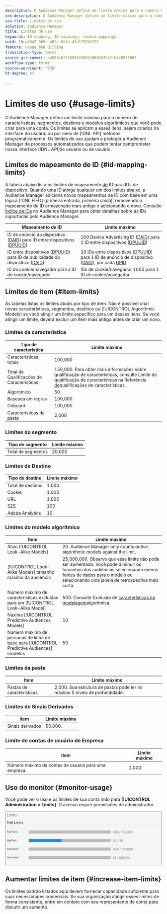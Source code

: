 ```yaml
---
description: O Audience Manager define um limite máximo para o número de características, segmentos, destinos e modelos algorítmicos que você pode criar para uma conta. Os limites se aplicam a esses itens, sejam criados na interface do usuário ou por meio de métodos de API de forma programática. Os limites de uso ajudam a proteger a Audience Manager de processos automatizados que podem tentar comprometer nossas APIs ou interface do usuário.
seo-description: O Audience Manager define um limite máximo para o número de características, segmentos, destinos e modelos algorítmicos que você pode criar para uma conta. Os limites se aplicam a esses itens, sejam criados na interface do usuário ou por meio de métodos de API de forma programática. Os limites de uso ajudam a proteger a Audience Manager de processos automatizados que podem tentar comprometer nossas APIs ou interface do usuário.
seo-title: Limites de uso
solution: Audience Manager
title: Limites de uso
keywords: ID mapping, ID mappings, cookie mappings
uuid: 50ca4647-0b5c-409c-89fa-4fa1799b3222
feature: Usage and Billing
translation-type: tm+mt
source-git-commit: aa583c0f2f8883249d7e8038b7bf2fb4c8951962
workflow-type: tm+mt
source-wordcount: '576'
ht-degree: 6%

---
```



# Limites de uso {#usage-limits}

O Audience Manager define um limite máximo para o número de características, segmentos, destinos e modelos algorítmicos que você pode criar para uma conta. Os limites se aplicam a esses itens, sejam criados na interface do usuário ou por meio de [!DNL API] métodos programaticamente. Os limites de uso ajudam a proteger a Audience Manager de processos automatizados que podem tentar comprometer nossa interface [!DNL API]de usuário ou de usuário.

## Limites de mapeamento de ID {#id-mapping-limits}

A tabela abaixo lista os limites de mapeamento [de](../../integration/sending-audience-data/batch-data-transfer-explained/id-sync-http.md) ID para IDs de dispositivo. Quando uma ID atinge qualquer um dos limites abaixo, a Audience Manager adiciona novos mapeamentos de ID com base em uma lógica [!DNL FIFO] (primeira entrada, primeira saída), removendo o mapeamento de ID armazenado mais antigo e adicionando o novo. Consulte [Índice de IDs](../../reference/ids-in-aam.md) no Audience Manager para obter detalhes sobre as IDs suportadas pelo Audience Manager.

| Mapeamento de ID | Limite máximo |
|-----------|-------------- |
| ID de anúncio do dispositivo ([DAID](../../reference/ids-in-aam.md)) para ID entre dispositivos ([DPUUID](../../reference/ids-in-aam.md)) | 100 Device Advertising ID ([DAID](../../reference/ids-in-aam.md)) para 1 ID entre dispositivos ([DPUUID](../../reference/ids-in-aam.md)) |
| ID entre dispositivos ([DPUUID](../../reference/ids-in-aam.md)) para ID de publicidade do dispositivo ([DAID](../../reference/ids-in-aam.md)) | 10 IDs entre dispositivos ([DPUUID](../../reference/ids-in-aam.md)) para 1 ID de anúncio de dispositivo ([DAID](../../reference/ids-in-aam.md)), por cada [DPID](../../reference/ids-in-aam.md) |
| ID do cookie/navegador para a ID do cookie/navegador | IDs de cookie/navegador 1000 para 1 ID de cookie/navegador |

## Limites de item {#item-limits}

As tabelas listas os limites atuais por tipo de item. Não é possível criar novas características, segmentos, destinos ou [!UICONTROL Algorithmic Models] se você atingir um limite específico para um desses itens. Se você atingir um limite, deverá excluir um item mais antigo antes de criar um novo.

### Limites da característica

| Tipo de característica | Limite máximo |
| -------------------------- | ------------------------------------- |
| Características totais | 100,000 |
| Total de Qualificações de Características | 150,000. Para obter mais informações sobre qualificação de características, consulte Limite de qualificação de características na Referência [de](/help/using/features/traits/trait-and-segment-qualification-reference.md#trait-qualification-limit)qualificações de características. |
| Algorítmico | 50 |
| Baseada em regras | 100,000 |
| Onboard | 100,000 |
| Características da pasta | 2,000 |

### Limites do segmento

| Tipo de segmento | Limite máximo |
| -------------- | ------------- |
| Total de segmentos | 20,000 |

### Limites de Destino

| Tipo de destino | Limite máximo |
| ------------------ | ------------- |
| Total de destinos | 1.000 |
| Cookie | 1.000 |
| URL | 1.000 |
| S2S | 100 |
| Adobe Analytics | 10 |

### Limites do modelo algorítmico

| Item | Limite máximo |
| -------- | ----- |
| Ativo [!UICONTROL Look-Alike Models] | 20. Audience Manager only counts *active* algorithmic models against the limit. |
| [!UICONTROL Look-Alike Models] tamanho máximo da audiência | 25,000,000.  Observe que esse limite não pode ser aumentado. Você pode diminuir os tamanhos das audiências selecionando menos fontes de dados para o modelo ou selecionando uma janela de retrospectiva mais curta. |
| Número máximo de características excluídas para um [!UICONTROL Look-Alike Model] | 500. Consulte Exclusão de [características na modelagem](/help/using/features/algorithmic-models/trait-exclusion-algo-models.md)algorítmica. |
| Naxima [!UICONTROL Predictive Audiences Models] | 10 |
| Número máximo de personas de linha de base para [!UICONTROL Predictive Audiences] modelos | 50 |

### Limites da pasta

| Item | Limite máximo |
| ------------- | ------------------ |
| Pastas de características | 2,000.  Sua estrutura de pastas pode ter no máximo 5 níveis de profundidade. |

### Limites de Sinais Derivados

| Item | Limite máximo |
| --------------- | ------------- |
| Sinais derivados | 50.000. |

### Limite de contas de usuário de Empresa

| Item | Limite máximo |
| ----------- | ------------- |
| Número máximo de contas de usuário para uma empresa | 1.000. |

## Uso do monitor {#monitor-usage}

Você pode ver o uso e os limites de sua conta indo para **[!UICONTROL Administration > Limits]**. O acesso requer permissões de administrador.

![uso limita imagem](assets/usage-limits.png)

## Aumentar limites de item {#increase-item-limits}

Os limites padrão listados aqui devem fornecer capacidade suficiente para suas necessidades comerciais. Se sua organização atingir esses limites de forma consistente, entre em contato com seu representante de conta para discutir um aumento.
